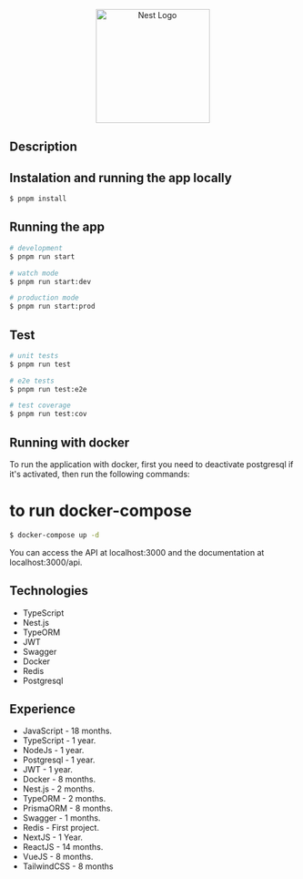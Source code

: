 <p align="center">
  <a href="http://nestjs.com/" target="blank"><img src="https://nestjs.com/img/logo-small.svg" width="200" alt="Nest Logo" /></a>
</p>

## Description

## Instalation and running the app locally

```bash
$ pnpm install
```

## Running the app

```bash
# development
$ pnpm run start

# watch mode
$ pnpm run start:dev

# production mode
$ pnpm run start:prod
```

## Test

```bash
# unit tests
$ pnpm run test

# e2e tests
$ pnpm run test:e2e

# test coverage
$ pnpm run test:cov
```

## Running with docker

To run the application with docker, first you need to deactivate postgresql if it's activated, then run the following commands:

# to run docker-compose

```bash
$ docker-compose up -d
```

You can access the API at localhost:3000 and the documentation at localhost:3000/api.

## Technologies

- TypeScript
- Nest.js
- TypeORM
- JWT
- Swagger
- Docker
- Redis
- Postgresql

## Experience

- JavaScript - 18 months.
- TypeScript - 1 year.
- NodeJs - 1 year.
- Postgresql - 1 year.
- JWT - 1 year.
- Docker - 8 months.
- Nest.js - 2 months.
- TypeORM - 2 months.
- PrismaORM - 8 months.
- Swagger - 1 months.
- Redis - First project.
- NextJS - 1 Year.
- ReactJS - 14 months.
- VueJS - 8 months.
- TailwindCSS - 8 months
